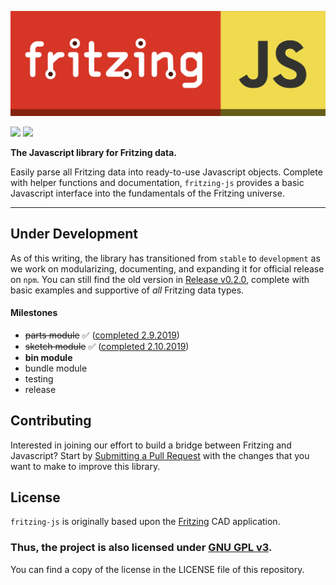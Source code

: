 ![FritzingJS](./logo.png?raw=true "FritzingJS")

![](https://img.shields.io/badge/CODE%20STYLE-STANDARD-d73526.svg?longCache=true&style=flat-square)
![](https://img.shields.io/badge/VERSION-0.4.0-c6af16.svg?longCache=true&style=flat-square)

**The Javascript library for Fritzing data.**

 Easily parse all Fritzing data into ready-to-use Javascript objects. Complete with helper functions and documentation, `fritzing-js` provides a basic Javascript interface into the fundamentals of the Fritzing universe.

-------------------------------------------------------------

## Under Development

As of this writing, the library has transitioned from `stable` to `development` as we work on modularizing, documenting, and expanding it for official release on `npm`. You can still find the old version in [Release v0.2.0](https://github.com/freetzing/fritzing-js/releases/tag/v0.2.0), complete with basic examples and supportive of *all* Fritzing data types.

#### Milestones
- ~~parts module~~ ✅ ([completed 2.9.2019](https://github.com/freetzing/fritzing-js/blob/master/lib/part.js))
- ~~sketch module~~ ✅ ([completed 2.10.2019](https://github.com/freetzing/fritzing-js/blob/master/lib/sketch.js))
- **bin module**
- bundle module
- testing
- release

## Contributing

Interested in joining our effort to build a bridge between Fritzing and Javascript? Start by [Submitting a Pull Request](https://github.com/freetzing/fritzing-js/compare) with the changes that you want to make to improve this library.

## License

`fritzing-js` is originally based upon the [Fritzing](https://github.com/fritzing/fritzing-app) CAD application.

### **Thus, the project is also licensed under [GNU GPL v3](https://www.gnu.org/licenses/gpl-3.0.en.html).**
 You can find a copy of the license in the LICENSE file of this repository.
